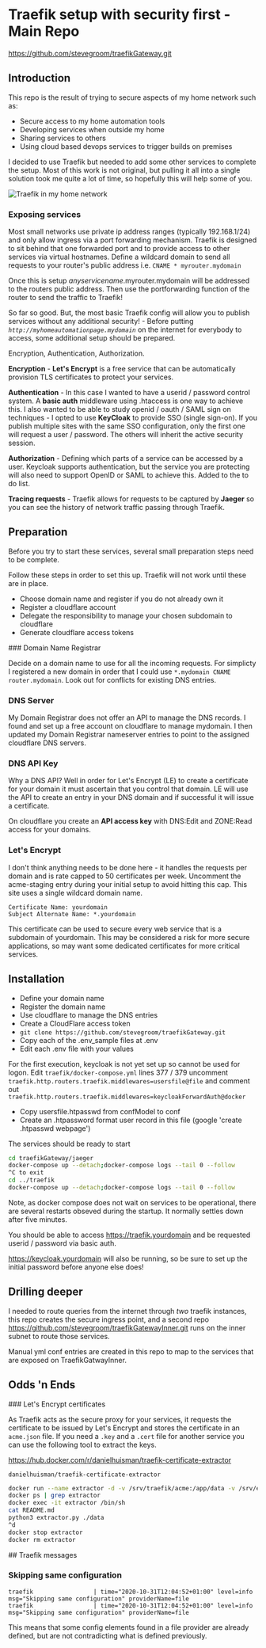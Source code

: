 # Traefik setup with security first - Main Repo

<https://github.com/stevegroom/traefikGateway.git>

## Introduction

This repo is the result of trying to secure aspects of my home network such as:

- Secure access to my home automation tools
- Developing services when outside my home
- Sharing services to others
- Using cloud based devops services to trigger builds on premises

I decided to use Traefik but needed to add some other services to complete the setup. Most of this work is not original, but pulling it all into a single solution took me quite a lot of time, so hopefully this will help some of you.

![Traefik in my home network](./traefikAtHome.png)

### Exposing services

Most small networks use private ip address ranges (typically 192.168.1/24) and only allow ingress via a port forwarding mechanism. Traefik is designed to sit behind that one forwarded port and to provide access to other services via virtual hostnames. Define a wildcard domain to send all requests to your router's public address i.e. ```CNAME * myrouter.mydomain```

Once this is setup _anyservicename_.myrouter.mydomain will be addressed to the routers public address. Then use the portforwarding function of the router to send the traffic to Traefik!

So far so good. But, the most basic Traefik config will allow you to publish services without any additional security! - Before putting _```http://myhomeautomationpage.mydomain```_ on the internet for everybody to access, some additional setup should be prepared.

Encryption, Authentication, Authorization.

__Encryption__ - __Let's Encrypt__ is a free service that can be automatically provision TLS certificates to protect your services.

__Authentication__ - In this case I wanted to have a userid / password control system. A __basic auth__ middleware using .htaccess is one way to achieve this. I also wanted to be able to study openid / oauth / SAML sign on techniques - I opted to use __KeyCloak__ to provide SSO (single sign-on). If you publish multiple sites with the same SSO configuration, only the first one will request a user / password. The others will inherit the active security session.

__Authorization__ - Defining which parts of a service can be accessed by a user. Keycloak supports authentication, but the service you are protecting will also need to support OpenID or SAML to achieve this. Added to the to do list.

__Tracing requests__ - Traefik allows for requests to be captured by __Jaeger__ so you can see the history of network traffic passing through Traefik.

## Preparation

Before you try to start these services, several small preparation steps need to be complete.

Follow these steps in order to set this up. Traefik will not work until these are in place.

- Choose domain name and register if you do not already own it
- Register a cloudflare account
- Delegate the responsibility to manage your chosen subdomain to cloudflare
- Generate cloudflare access tokens

### Domain Name Registrar

Decide on a domain name to use for all the incoming requests. For simplicty I registered a new domain in order that I could use ```*.mydomain CNAME router.mydomain```. Look out for conflicts for existing DNS entries.

### DNS Server

My Domain Registrar does not offer an API to manage the DNS records. I found and set up a free account on cloudflare to manage mydomain. I then updated my Domain Registrar nameserver entries to point to the assigned cloudflare DNS servers.

### DNS API Key

Why a DNS API? Well in order for Let's Encrypt (LE) to create a certificate for your domain it must ascertain that you
control that domain. LE will use the API to create an entry in your DNS domain and if successful it will issue a certificate.

On cloudflare you create an __API access key__ with DNS:Edit and ZONE:Read access for your domains.

### Let's Encrypt

I don't think anything needs to be done here - it handles the requests per domain and is rate capped to 50 certificates per week. Uncomment the acme-staging entry during your initial setup to avoid hitting this cap. This site uses a single wildcard domain name.

```text
Certificate Name: yourdomain
Subject Alternate Name: *.yourdomain
```

This certificate can be used to secure every web service that is a subdomain of yourdomain. This may be considered a
risk for more secure applications, so may want some dedicated certificates for more critical services.

## Installation

- Define your domain name
- Register the domain name
- Use cloudflare to manage the DNS entries
- Create a CloudFlare access token
- ```git clone https://github.com/stevegroom/traefikGateway.git```
- Copy each of the .env_sample files at .env
- Edit each .env file with your values
  
For the first execution, keycloak is not yet set up so cannot be used for logon.
Edit ```traefik/docker-compose.yml``` lines 377 / 379 uncomment
```traefik.http.routers.traefik.middlewares=usersfile@file``` and comment out
```traefik.http.routers.traefik.middlewares=keycloakForwardAuth@docker```

- Copy usersfile.htpasswd from confModel to conf
- Create an .htpassword format user record in this file (google 'create .htpasswd webpage')

The services should be ready to start

```bash
cd traefikGateway/jaeger
docker-compose up --detach;docker-compose logs --tail 0 --follow
^C to exit
cd ../traefik
docker-compose up --detach;docker-compose logs --tail 0 --follow
```

Note, as docker compose does not wait on services to be operational, there are several restarts obseved during the startup. It normally settles down after five minutes.

You should be able to access https://traefik.yourdomain and be requested userid / password via basic auth.

https://keycloak.yourdomain will also be running, so be sure to set up the initial password before anyone else does!

## Drilling deeper

I needed to route queries from the internet through _two_ traefik instances, this repo creates the secure ingress point, and a second repo <https://github.com/stevegroom/traefikGatewayInner.git> runs on the inner subnet to route those services.

Manual yml conf entries are created in this repo to map to the services that are exposed on TraefikGatwayInner.

## Odds 'n Ends

### Let's Encrypt certificates

As Traefik acts as the secure proxy for your services, it requests the certificate to be issued by Let's Encrypt and stores the certificate in an ```acme.json``` file. If you need a ```.key``` and a ```.cert``` file for another service you can use the following tool to extract the keys.

<https://hub.docker.com/r/danielhuisman/traefik-certificate-extractor>

```danielhuisman/traefik-certificate-extractor```

```bash
docker run --name extractor -d -v /srv/traefik/acme:/app/data -v /srv/extractor/certs:/app/certs danielhuisman/traefik-certificate-extractor
docker ps | grep extractor
docker exec -it extractor /bin/sh
cat README.md
python3 extractor.py ./data
^d
docker stop extractor
docker rm extractor
```

## Traefik messages

### Skipping same configuration

```log
traefik                 | time="2020-10-31T12:04:52+01:00" level=info msg="Skipping same configuration" providerName=file
traefik                 | time="2020-10-31T12:04:52+01:00" level=info msg="Skipping same configuration" providerName=file
```

This means that some config elements found in a file provider are already defined, but are not
contradicting what is defined previously.

